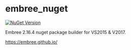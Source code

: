 # embree_nuget

[![NuGet Version](https://img.shields.io/nuget/v/embree.svg)](https://www.nuget.org/packages/embree/)

Embree 2.16.4 nuget package builder for VS2015 & V2017.

https://embree.github.io/
